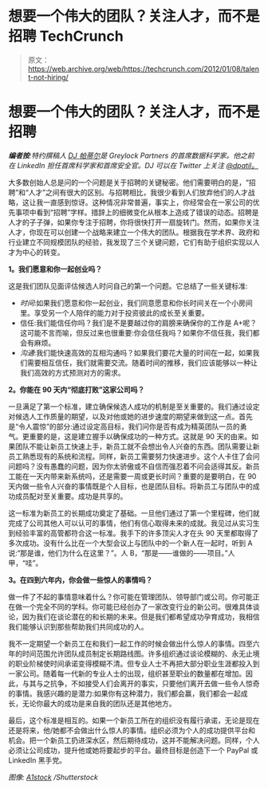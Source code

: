 # 想要一个伟大的团队？关注人才，而不是招聘 TechCrunch

> 原文：<https://web.archive.org/web/https://techcrunch.com/2012/01/08/talent-not-hiring/>

# 想要一个伟大的团队？关注人才，而不是招聘

***编者按**:特约撰稿人 [DJ 帕蒂尔](https://web.archive.org/web/20221207183114/http://www.crunchbase.com/person/dj-patil)是 Greylock Partners 的首席数据科学家。他之前在 LinkedIn 担任首席科学家和首席安全官。DJ 可以在 Twitter 上关注 [@dpatil。](https://web.archive.org/web/20221207183114/https://twitter.com/dpatil)*

大多数创始人总是问的一个问题是关于招聘的关键秘密。他们需要明白的是，“招聘”和“人才”之间有很大的区别。与招聘相比，我很少看到人们放弃他们的人才战略，这让我一直感到惊讶。这种情况非常普遍，事实上，你经常会在一家公司的优先事项中看到“招聘”字样。措辞上的细微变化从根本上造成了错误的动态。招聘是人才的子子弹，如果你专注于招聘，你将很快打开一扇旋转门。然而，如果你关注人才，你现在可以创建一个战略来建立一个伟大的团队。根据我在学术界、政府和行业建立不同规模团队的经验，我发现了三个关键问题，它们有助于组织实现以人才为中心的转变。

**1。我们愿意和你一起创业吗？**

这是我们团队见面评估候选人时问自己的第一个问题。它总结了一些关键标准:

*   *时间*:如果我们愿意和你一起创业，我们同意愿意和你长时间关在一个小房间里。享受另一个人陪伴的能力对于投资彼此的成长至关重要。
*   信任:我们能信任你吗？我们是不是要越过你的肩膀来确保你的工作是 A+呢？这可能不言而喻，但反过来也很重要:你会信任我吗？如果你不信任我，我们都会有麻烦。
*   *沟通*:我们能快速高效的互相沟通吗？如果我们要花大量的时间在一起，如果我们需要相互信任，我们就需要交流。随着时间的推移，我们应该能够以一种让我们高效的方式预测对方的需求。

**2。你能在 90 天内“彻底打败”这家公司吗？**

一旦满足了第一个标准，建立确保候选人成功的机制是至关重要的。我们通过设定对候选人工作质量的期望，以及对他或她的进步速度的期望来做到这一点。首先是“令人震惊”的部分:通过设定高目标，我们问你是否有成为精英团队一员的勇气。更重要的是，这是建立握手以确保成功的一种方式。这就是 90 天的由来。如果团队不能让新员工快速上手，新员工就不会想出令人兴奋的东西。团队需要让新员工熟悉现有的系统和流程。同样，新员工需要努力快速进步。这个人卡住了会问问题吗？没有愚蠢的问题，因为你太骄傲或不自信而强忍着不问会适得其反。新员工能在一天内带来新系统吗，还是需要一周或更长时间？重要的是要明白，在 90 天内做一些令人兴奋的事情既是个人目标，也是团队目标。将新员工与团队中的成功成员配对至关重要。成功是共享的。

这一标准为新员工的长期成功奠定了基础。一旦他们通过了第一个里程碑，他们就完成了公司其他人可以认可的事情，他们有信心取得未来的成就。我见过从实习生到经验丰富的高管都符合这一标准。我手下的许多顶尖人才在头 90 天里都取得了多次成功。没有什么比在一个大型会议上与团队中的一个新人在一起时，听到 A 说:“那是谁，他们为什么在这里？”。人 B，“那是——谁做的——项目。”人甲，“哇”。

**3。在四到六年内，你会做一些惊人的事情吗？**

做一件了不起的事情意味着什么？你可能在管理团队、领导部门或公司。你可能正在做一个完全不同的学科。你可能已经创办了一家改变行业的新公司。很难具体谈论，因为我们在谈论潜在的和长期的未来。但是我们都希望成功孕育成功，我相信我们能够认识到那些帮助我们共同成功的人。

我不一定期望一个新员工在和我们一起工作的时候会做出什么惊人的事情。四至六年的时间范围允许团队成员制定长期路线图。许多组织通过谈论模糊的、永无止境的职业阶梯使时间承诺变得模糊不清。但专业人士不再把大部分职业生涯都投入到一家公司。随着每一代新的专业人士的出现，组织甚至职业的数量都在增加。因此，与其与之抗争，不如接受人们会离开的事实，只要他们离开去做一些令人惊奇的事情。我感兴趣的是潜力:如果你有这种潜力，我们都会赢，我们都会一起成长，无论你最大的成功是来自我的团队还是其他地方。

最后，这个标准是相互的。如果一个新员工所在的组织没有履行承诺，无论是现在还是将来，他/她都不会做出什么惊人的事情。组织必须为个人的成功提供平台和机会。把一个新员工扔进深水区，然后期待成功，这并不能解决问题。同样，个人必须让公司成功，提升他或她将要起步的平台。最终目标是创造下一个 PayPal 或 LinkedIn 黑手党。

*图像: [A1stock](https://web.archive.org/web/20221207183114/http://www.shutterstock.com/gallery-522847p1.html) /Shutterstock*